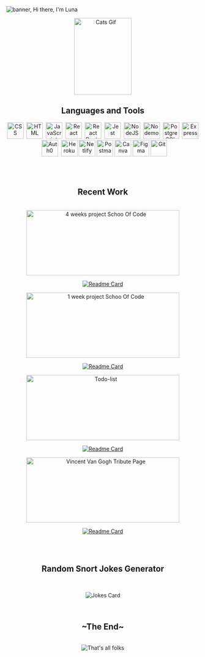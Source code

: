 <!--
**lunay-y/lunay-y** is a ✨ _special_ ✨ repository because its `README.md` (this file) appears on your GitHub profile.

Here are some ideas to get you started:

- 🔭 I’m currently working on ...
- 🌱 I’m currently learning ...
- 👯 I’m looking to collaborate on ...
- 🤔 I’m looking for help with ...
- 💬 Ask me about ...
- 📫 How to reach me: ...
- 😄 Pronouns: ...
- ⚡ Fun fact: ...
-->
![banner, Hi there, I'm Luna](https://i.imgur.com/zS2nYHq.png)

<div align='center'>
 
 <img src="https://i.pinimg.com/originals/a8/8b/e9/a88be9f7deb90c3e1779b9fd414ea8db.gif" title="Cats Gif" alt="Cats Gif" width="150" height="200" />
</div>
<div align='center'>
   <h2 color='red'>Languages and Tools</h2>
   </div>
   
<div align='center'>
  <img src="https://i.imgur.com/DQJwXRN.png"  title="CSS3" alt="CSS" width="43" height="43"/>&nbsp;
  <img src="https://i.imgur.com/C5jrqSH.png" title="HTML5" alt="HTML" width="43" height="43"/>&nbsp;
  <img src="https://i.imgur.com/x5dMyfn.png" title="JavaScript" alt="JavaScript" width="43" height="43"/>&nbsp;
  <img src="https://i.imgur.com/wAdmSEc.png" title="React" alt="React" width="43" height="43"/>&nbsp;
  <img src="https://i.imgur.com/qV5VgiV.png" title="React Router" alt="React Router" width="43" height="43"/>&nbsp;
  <img src="https://i.imgur.com/S7bR6KY.png" title="Jest" alt="Jest" width="43" height="43"/>&nbsp;
  <img src="https://i.imgur.com/tPkTeWT.png" title="NodeJS" alt="NodeJS" width="43" height="43"/>&nbsp;
  <img src="https://i.imgur.com/9JM1Etw.png" title="Nodemon" alt="Nodemon" width="43" height="43"/>&nbsp;
  <img src="https://i.imgur.com/xpxI33h.png" title="PostgreSQL" alt="PostgreSQL" width="43" height="43"/>&nbsp;
  <img src="https://i.imgur.com/as4E6tb.png" title="Express" alt="Express" width="43" height="43"/>&nbsp;
  <img src="https://i.imgur.com/7aucmUS.png" title="Auth0" alt="Auth0" width="43" height="43"/>&nbsp;
  <img src="https://i.imgur.com/tsB9fNd.png" title="Heroku" alt="Heroku" width="43" height="43"/>
  <img src="https://i.imgur.com/gWVNGoO.png" title="Netlify" alt="Netlify" width="43" height="43"/>
  <img src="https://i.imgur.com/COhrHfc.png" title="Postman" alt="Postman" width="43" height="43"/>
  <img src="https://i.imgur.com/AZpaFf8.png" title="Canva" alt="Canva" width="43" height="43"/>
  <img src="https://i.imgur.com/SggG47D.png" title="Figma" alt="Figma" width="43" height="43"/>
  <img src="https://i.imgur.com/rpKWd6x.png" title="Git" **alt="Git" width="43" height="43"/>
</div>

 <br/><br/>

<div align='center'>
  <h2>Recent Work</div>
  </div>
  <br/>
  
<div align='center'>
<span>

<img src="https://i.imgur.com/6C03uQc.png" title="ReLoved" alt="4 weeks project Schoo Of Code" width="400" height="170"/>

[![Readme Card](https://github-readme-stats.vercel.app/api/pin/?username=lunay-y&repo=4-weeks-final-project-SoC)](https://github.com/lunay-y/4-weeks-final-project-SoC)
 
 </span>
 <span>

<img src="https://i.imgur.com/621GEJS.jpg" title="Personal Page For Google Forms" alt="1 week project Schoo Of Code" width="400" height="170"/>

[![Readme Card](https://github-readme-stats.vercel.app/api/pin/?username=lunay-y&repo=one-week-project-app)](https://github.com/lunay-y/one-week-project-app)
 
 </span>
 <span>

<img src="https://i.imgur.com/gT2IkK3.png" title="Nature inpsired Todo-list" alt="Todo-list" width="400" height="170"/>

[![Readme Card](https://github-readme-stats.vercel.app/api/pin/?username=lunay-y&repo=todo-list)](https://github.com/lunay-y/todo-list)
 
 </span>
 <span>

<img src="https://i.imgur.com/QTZHN3x.jpg" title="Vincent Van Gogh Tribute Page" alt="Vincent Van Gogh Tribute Page" width="400" height="170"/>

[![Readme Card](https://github-readme-stats.vercel.app/api/pin/?username=lunay-y&repo=tribute-page-van-gogh)](https://github.com/lunay-y/tribute-page-van-gogh)
 
 </span>
 </div>

 <br/><br/>

<div align='center'>
  <h2>Random Snort Jokes Generator</div>
  </div>
   <br/>
<div align='center'>
  
![Jokes Card](https://readme-jokes.vercel.app/api)
</div>
<br/>

<div align='center'>
  <h2>~The End~</div>
  </div>
   <br/>
<div align='center'>
<img src= 'https://media0.giphy.com/media/lD76yTC5zxZPG/giphy.gif?cid=ecf05e47dsr4xauozbx57pp65e3wv11do3ci2jwgfh81gt26&rid=giphy.gif&ct=g' title="That's all folks" alt="That's all folks">
</div>
